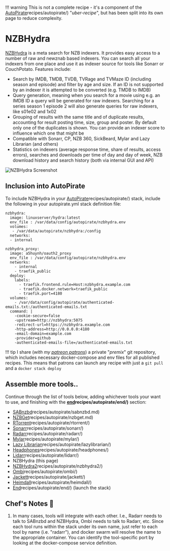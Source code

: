 !!! warning
    This is not a complete recipe - it's a component of the [AutoPirate](https://geek-cookbook.funkypenguin.co.nz/)recipes/autopirate/) "_uber-recipe_", but has been split into its own page to reduce complexity.


# NZBHydra

[NZBHydra](https://github.com/theotherp/nzbhydra) is a meta search for NZB indexers. It provides easy access to a number of raw and newznab based indexers. You can search all your indexers from one place and use it as indexer source for tools like Sonarr or CouchPotato. Features include:

* Search by IMDB, TMDB, TVDB, TVRage and TVMaze ID (including season and episode) and filter by age and size. If an ID is not supported by an indexer it is attempted to be converted (e.g. TMDB to IMDB)
* Query generation, meaning when you search for a movie using e.g. an IMDB ID a query will be generated for raw indexers. Searching for a series season 1 episode 2 will also generate queries for raw indexers, like s01e02 and 1x02
* Grouping of results with the same title and of duplicate results, accounting for result posting time, size, group and poster. By default only one of the duplicates is shown. You can provide an indexer score to influence which one that might be
* Compatible with Sonarr, CP, NZB 360, SickBeard, Mylar and Lazy Librarian (and others)
* Statistics on indexers (average response time, share of results, access errors), searches and downloads per time of day and day of week, NZB download history and search history (both via internal GUI and API)

![NZBHydra Screenshot](../../images/nzbhydra.png)

## Inclusion into AutoPirate

To include NZBHydra in your [AutoPirate](https://geek-cookbook.funkypenguin.co.nz/)recipes/autopirate/) stack, include the following in your autopirate.yml stack definition file:

```
nzbhydra:
  image: linuxserver/hydra:latest
  env_file : /var/data/config/autopirate/nzbhydra.env
  volumes:
   - /var/data/autopirate/nzbhydra:/config
  networks:
  - internal

nzbhydra_proxy:
  image: a5huynh/oauth2_proxy
  env_file : /var/data/config/autopirate/nzbhydra.env
  networks:
    - internal
    - traefik_public
  deploy:
    labels:
      - traefik.frontend.rule=Host:nzbhydra.example.com
      - traefik.docker.network=traefik_public
      - traefik.port=4180
  volumes:
    - /var/data/config/autopirate/authenticated-emails.txt:/authenticated-emails.txt
  command: |
    -cookie-secure=false
    -upstream=http://nzbhydra:5075
    -redirect-url=https://nzbhydra.example.com
    -http-address=http://0.0.0.0:4180
    -email-domain=example.com
    -provider=github
    -authenticated-emails-file=/authenticated-emails.txt
```

!!! tip
    I share (_with my [patreon patrons](https://www.patreon.com/funkypenguin)_) a private "_premix_" git repository, which includes necessary docker-compose and env files for all published recipes. This means that patrons can launch any recipe with just a ```git pull``` and a ```docker stack deploy``` 

## Assemble more tools..

Continue through the list of tools below, adding whichever tools your want to use, and finishing with the **[end](https://geek-cookbook.funkypenguin.co.nz/)recipes/autopirate/end/)** section:

* [SABnzbd](https://geek-cookbook.funkypenguin.co.nz/)recipes/autopirate/sabnzbd.md)
* [NZBGet](https://geek-cookbook.funkypenguin.co.nz/)recipes/autopirate/nzbget.md)
* [RTorrent](https://geek-cookbook.funkypenguin.co.nz/)recipes/autopirate/rtorrent/)
* [Sonarr](https://geek-cookbook.funkypenguin.co.nz/)recipes/autopirate/sonarr/)
* [Radarr](https://geek-cookbook.funkypenguin.co.nz/)recipes/autopirate/radarr/)
* [Mylar](https://geek-cookbook.funkypenguin.co.nz/)recipes/autopirate/mylar/)
* [Lazy Librarian](https://geek-cookbook.funkypenguin.co.nz/)recipes/autopirate/lazylibrarian/)
* [Headphones](https://geek-cookbook.funkypenguin.co.nz/)recipes/autopirate/headphones/)
* [Lidarr](https://geek-cookbook.funkypenguin.co.nz/)recipes/autopirate/lidarr/)
* NZBHydra (this page)
* [NZBHydra2](https://geek-cookbook.funkypenguin.co.nz/)recipes/autopirate/nzbhydra2/)
* [Ombi](https://geek-cookbook.funkypenguin.co.nz/)recipes/autopirate/ombi/)
* [Jackett](https://geek-cookbook.funkypenguin.co.nz/)recipes/autopirate/jackett/)
* [Heimdall](https://geek-cookbook.funkypenguin.co.nz/)recipes/autopirate/heimdall/)
* [End](https://geek-cookbook.funkypenguin.co.nz/)recipes/autopirate/end/) (launch the stack)


## Chef's Notes 📓

1. In many cases, tools will integrate with each other. I.e., Radarr needs to talk to SABnzbd and NZBHydra, Ombi needs to talk to Radarr, etc. Since each tool runs within the stack under its own name, just refer to each tool by name (i.e. "radarr"), and docker swarm will resolve the name to the appropriate container. You can identify the tool-specific port by looking at the docker-compose service definition.